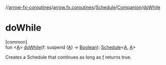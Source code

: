 //[arrow-fx-coroutines](../../../../index.md)/[arrow.fx.coroutines](../../index.md)/[Schedule](../index.md)/[Companion](index.md)/[doWhile](do-while.md)

# doWhile

[common]\
fun &lt;[A](do-while.md)&gt; [doWhile](do-while.md)(f: suspend ([A](do-while.md)) -&gt; [Boolean](https://kotlinlang.org/api/latest/jvm/stdlib/kotlin/-boolean/index.html)): [Schedule](../index.md)&lt;[A](do-while.md), [A](do-while.md)&gt;

Creates a Schedule that continues as long as [f](do-while.md) returns true.
